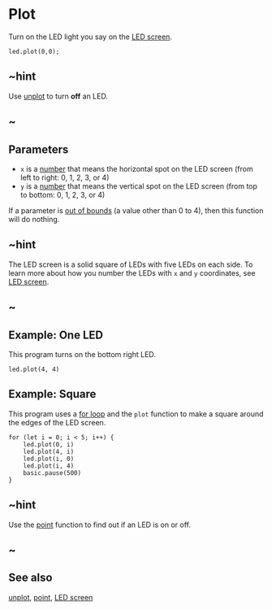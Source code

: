 # Plot

Turn on the LED light you say on the [LED screen](/device/screen).

```sig
led.plot(0,0);
```

## ~hint

Use [unplot](/makecode-blockeditor/reference/led/unplot) to turn **off** an LED.

## ~

## Parameters

* ``x`` is a [number](/types/number) that means the
  horizontal spot on the LED screen (from left to right: 0, 1, 2, 3,
  or 4)
* ``y`` is a [number](/types/number) that means the vertical
  spot on the LED screen (from top to bottom: 0, 1, 2, 3, or 4)

If a parameter is [out of bounds](/makecode-blockeditor/reference/out-of-bounds) (a value
other than 0 to 4), then this function will do nothing.

## ~hint

The LED screen is a solid square of LEDs with five LEDs on each side.
To learn more about how you number the LEDs with ``x`` and ``y``
coordinates, see [LED screen](/device/screen).

## ~

## Example: One LED

This program turns on the bottom right LED.

```blocks
led.plot(4, 4)
```


## Example: Square

This program uses a [for loop](/blocks/loops/for)
and the `plot` function
to make a square around the edges of the LED screen.

```blocks
for (let i = 0; i < 5; i++) {
    led.plot(0, i)
    led.plot(4, i)
    led.plot(i, 0)
    led.plot(i, 4)
    basic.pause(500)
}
```

## ~hint

Use the [point](/makecode-blockeditor/reference/led/point) function to find out if an LED is
on or off.

## ~

## See also

[unplot](/makecode-blockeditor/reference/led/unplot), [point](/makecode-blockeditor/reference/led/point), [LED screen](/device/screen)
